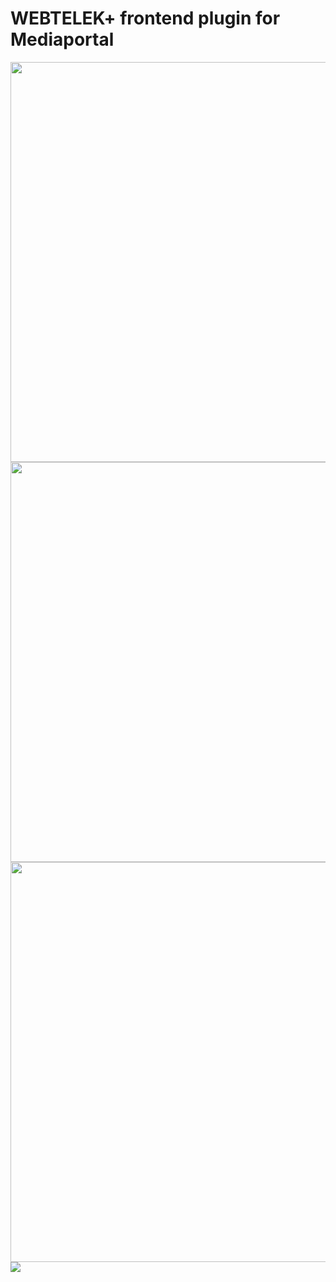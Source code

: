 # WEBTELEK+ frontend plugin for Mediaportal #

<img src='http://webtelek.googlecode.com/files/favorites.jpg' width='640'>
<img src='http://webtelek.googlecode.com/files/epg.jpg' width='640'>
<img src='http://webtelek.googlecode.com/files/archive.jpg' width='640'>
<img src='http://webtelek.googlecode.com/files/settings.jpg'>